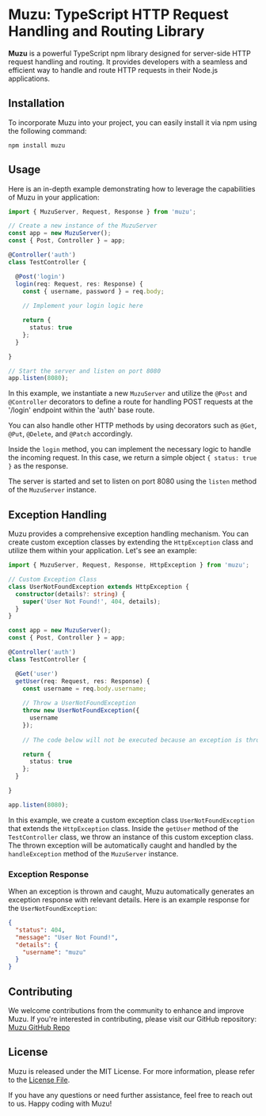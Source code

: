 # Muzu: TypeScript HTTP Request Handling and Routing Library

**Muzu** is a powerful TypeScript npm library designed for server-side HTTP request handling and routing. It provides developers with a seamless and efficient way to handle and route HTTP requests in their Node.js applications.

## Installation

To incorporate Muzu into your project, you can easily install it via npm using the following command:

```shell
npm install muzu
```

## Usage

Here is an in-depth example demonstrating how to leverage the capabilities of Muzu in your application:

```typescript
import { MuzuServer, Request, Response } from 'muzu';

// Create a new instance of the MuzuServer
const app = new MuzuServer();
const { Post, Controller } = app;

@Controller('auth')
class TestController {

  @Post('login')
  login(req: Request, res: Response) {
    const { username, password } = req.body;
    
    // Implement your login logic here

    return {
      status: true
    };
  }

}

// Start the server and listen on port 8080
app.listen(8080);
```

In this example, we instantiate a new `MuzuServer` and utilize the `@Post` and `@Controller` decorators to define a route for handling POST requests at the '/login' endpoint within the 'auth' base route.

You can also handle other HTTP methods by using decorators such as `@Get`, `@Put`, `@Delete`, and `@Patch` accordingly.

Inside the `login` method, you can implement the necessary logic to handle the incoming request. In this case, we return a simple object `{ status: true }` as the response.

The server is started and set to listen on port 8080 using the `listen` method of the `MuzuServer` instance.

## Exception Handling

Muzu provides a comprehensive exception handling mechanism. You can create custom exception classes by extending the `HttpException` class and utilize them within your application. Let's see an example:

```typescript
import { MuzuServer, Request, Response, HttpException } from 'muzu';

// Custom Exception Class
class UserNotFoundException extends HttpException {
  constructor(details?: string) {
    super('User Not Found!', 404, details);
  }
}

const app = new MuzuServer();
const { Post, Controller } = app;

@Controller('auth')
class TestController {

  @Get('user')
  getUser(req: Request, res: Response) {
    const username = req.body.username;
    
    // Throw a UserNotFoundException
    throw new UserNotFoundException({
      username
    });
    
    // The code below will not be executed because an exception is thrown.

    return {
      status: true
    };
  }

}

app.listen(8080);
```

In this example, we create a custom exception class `UserNotFoundException` that extends the `HttpException` class. Inside the `getUser` method of the `TestController` class, we throw an instance of this custom exception class. The thrown exception will be automatically caught and handled by the `handleException` method of the `MuzuServer` instance.

### Exception Response

When an exception is thrown and caught, Muzu automatically generates an exception response with relevant details. Here is an example response for the `UserNotFoundException`:

```json
{
  "status": 404,
  "message": "User Not Found!",
  "details": {
    "username": "muzu"
  }
}
```

## Contributing

We welcome contributions from the community to enhance and improve Muzu. If you're interested in contributing, please visit our GitHub repository: [Muzu GitHub Repo](https://github.com/yldrmzffr/muzu)

## License

Muzu is released under the MIT License. For more information, please refer to the [License File](LICENSE).

If you have any questions or need further assistance, feel free to reach out to us. Happy coding with Muzu!
